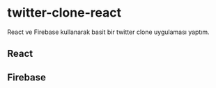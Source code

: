 # twitter-clone-react

React ve Firebase kullanarak basit bir twitter clone uygulaması yaptım.

## React
## Firebase
